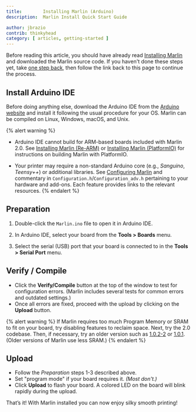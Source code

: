 ```yaml
---
title:        Installing Marlin (Arduino)
description:  Marlin Install Quick Start Guide

author: jbrazio
contrib: thinkyhead
category: [ articles, getting-started ]
---
```


Before reading this article, you should have already read [Installing Marlin](install.html) and downloaded the Marlin source code. If you haven't done these steps yet, take [one step back](install.html), then follow the link back to this page to continue the process.

## Install Arduino IDE

Before doing anything else, download the Arduino IDE from the [Arduino website](http://www.arduino.cc/en/Main/Software) and install it following the usual procedure for your OS. Marlin can be compiled on Linux, Windows, macOS, and Unix.

{% alert warning %}
- Arduino IDE cannot build for ARM-based boards included with Marlin 2.0. See [Installing Marlin (Re-ARM)](install_rearm.html) or [Installing Marlin (PlatformIO)](install_platformio.html) for instructions on building Marlin with PlatformIO.

- Your printer may require a non-standard Arduino core (e.g., *Sanguino*, *Teensy++*) or additional libraries. See [Configuring Marlin](/docs/configuration/configuration.html) and commentary in `Configuration.h`/`Configuration_adv.h` pertaining to your hardware and add-ons. Each feature provides links to the relevant resources.
{% endalert %}

## Preparation

1. Double-click the `Marlin.ino` file to open it in Arduino IDE.

1. In Arduino IDE, select your board from the **Tools > Boards** menu.

1. Select the serial (USB) port that your board is connected to in the **Tools > Serial Port** menu.

## Verify / Compile

- Click the **Verify/Compile** button at the top of the window to test for configuration errors.
  (Marlin includes several tests for common errors and outdated settings.)
- Once all errors are fixed, proceed with the upload by clicking on the **Upload** button.

{% alert warning %}
If Marlin requires too much Program Memory or SRAM to fit on your board, try disabling features to reclaim space. Next, try the 2.0 codebase. Then, if necessary, try an older version such as [1.0.2-2](https://github.com/MarlinFirmware/Marlin/archive/1.0.2-2.zip) or [1.0.1](https://github.com/MarlinFirmware/Marlin/archive/1.0.1.zip). (Older versions of Marlin use less SRAM.)
{% endalert %}

## Upload

- Follow the _Preparation_ steps 1-3 described above.
- Set "program mode" if your board requires it. _(Most don't.)_
- Click **Upload** to flash your board. A colored LED on the board will blink rapidly during the upload.

That’s it! With Marlin installed you can now enjoy silky smooth printing!
